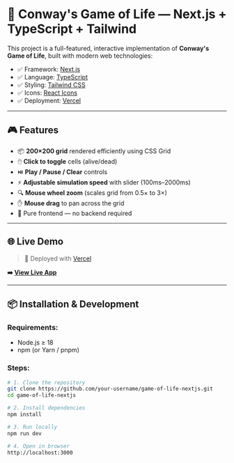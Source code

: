 # 🔬 Conway's Game of Life — Next.js + TypeScript + Tailwind

This project is a full-featured, interactive implementation of **Conway's Game of Life**, built with modern web technologies:

- ✅ Framework: [Next.js](https://nextjs.org/)
- ✅ Language: [TypeScript](https://www.typescriptlang.org/)
- ✅ Styling: [Tailwind CSS](https://tailwindcss.com/)
- ✅ Icons: [React Icons](https://react-icons.github.io/react-icons/)
- ✅ Deployment: [Vercel](https://vercel.com)

---

## 🎮 Features

- 📦 **200×200 grid** rendered efficiently using CSS Grid
- 🖱️ **Click to toggle** cells (alive/dead)
- ⏯️ **Play / Pause / Clear** controls
- ⚡ **Adjustable simulation speed** with slider (100ms–2000ms)
- 🔍 **Mouse wheel zoom** (scales grid from 0.5× to 3×)
- ✋ **Mouse drag** to pan across the grid
- 🧠 Pure frontend — no backend required

---

## 🌐 Live Demo

> 🔗 Deployed with [Vercel](https://vercel.com)

**➡️ [View Live App](https://yuan-game-of-life-cloud.vercel.app/)**  

---

## 📦 Installation & Development

### Requirements:
- Node.js ≥ 18
- npm (or Yarn / pnpm)

### Steps:

```bash
# 1. Clone the repository
git clone https://github.com/your-username/game-of-life-nextjs.git
cd game-of-life-nextjs

# 2. Install dependencies
npm install

# 3. Run locally
npm run dev

# 4. Open in browser
http://localhost:3000

